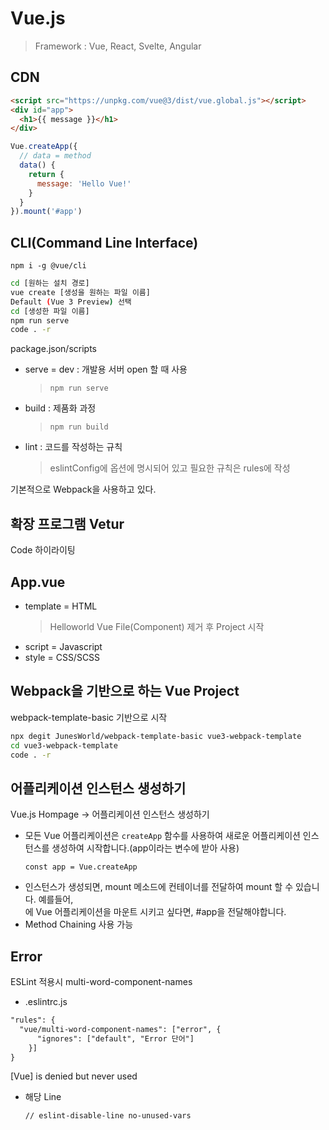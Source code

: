 # Vue.js

> Framework : Vue, React, Svelte, Angular

## CDN

```HTML
<script src="https://unpkg.com/vue@3/dist/vue.global.js"></script>
<div id="app">
  <h1>{{ message }}</h1>
</div>
```
```Javascript
Vue.createApp({
  // data = method
  data() { 
    return {
      message: 'Hello Vue!'
    }
  }
}).mount('#app')
```

## CLI(Command Line Interface)

```npm i -g @vue/cli```

```bash
cd [원하는 설치 경로]
vue create [생성을 원하는 파일 이름]
Default (Vue 3 Preview) 선택
cd [생성한 파일 이름]
npm run serve
code . -r
```

package.json/scripts
- serve = dev : 개발용 서버 open 할 때 사용
  > ```npm run serve```
- build : 제품화 과정
  > ```npm run build```
- lint : 코드를 작성하는 규칙
  > eslintConfig에 옵션에 명시되어 있고 필요한 규칙은 rules에 작성

기본적으로 Webpack을 사용하고 있다.

## 확장 프로그램 Vetur

Code 하이라이팅

## App.vue

- template = HTML
  > Helloworld Vue File(Component) 제거 후 Project 시작 
- script = Javascript
- style = CSS/SCSS

## Webpack을 기반으로 하는 Vue Project

webpack-template-basic 기반으로 시작
```bash
npx degit JunesWorld/webpack-template-basic vue3-webpack-template
cd vue3-webpack-template
code . -r
```

## 어플리케이션 인스턴스 생성하기

Vue.js Hompage -> 어플리케이션 인스턴스 생성하기

- 모든 Vue 어플리케이션은 ```createApp``` 함수를 사용하여 새로운 어플리케이션 인스턴스를 생성하여 시작합니다.(app이라는 변수에 받아 사용)
  ```JS
  const app = Vue.createApp
  ```
- 인스턴스가 생성되면, mount 메소드에 컨테이너를 전달하여 mount 할 수 있습니다. 예를들어, <div id="app"></div>에 Vue 어플리케이션을 마운트 시키고 싶다면, #app을 전달해야합니다.
- Method Chaining 사용 가능

## Error

ESLint 적용시 multi-word-component-names
- .eslintrc.js
```html
"rules": {
  "vue/multi-word-component-names": ["error", {
      "ignores": ["default", "Error 단어"]
    }]
}
```

[Vue] is denied but never used
- 해당 Line
  ```html
  // eslint-disable-line no-unused-vars
  ```
